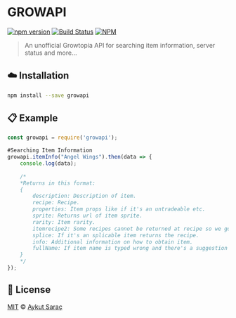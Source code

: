 # GROWAPI
[![npm version](https://badge.fury.io/js/growapi.svg)](https://badge.fury.io/js/growapi) [![Build Status](https://travis-ci.org/joemccann/dillinger.svg?branch=master)](https://travis-ci.org/joemccann/dillinger)
[![NPM](https://nodei.co/npm/growapi.png)](https://nodei.co/npm/growapi/) 

> An unofficial Growtopia API for searching item information, server status and more...

## :cloud: Installation
```sh
npm install --save growapi
```

## :clipboard: Example
```js
const growapi = require('growapi');

#Searching Item Information
growapi.itemInfo("Angel Wings").then(data => {
    console.log(data);
    
    /*
    *Returns in this format:
    {
        description: Description of item.
        recipe: Recipe.
        properties: Item props like if it's an untradeable etc.
        sprite: Returns url of item sprite.
        rarity: Item rarity.
        itemrecipe2: Some recipes cannot be returned at recipe so we got this.
        splice: If it's an splicable item returns the recipe.
        info: Additional information on how to obtain item.
        fullName: If item name is typed wrong and there's a suggestion it appears here.
    }
    */
});
```


## :scroll: License

[MIT][license] © [Aykut Saraç][website]

[license]: /LICENSE
[website]: https://github.com/AykutSarac
